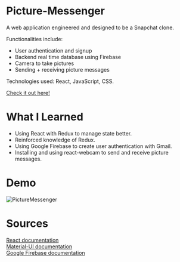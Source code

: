 # Picture-Messenger
<p>
A web application engineered and designed to be a Snapchat clone.

Functionalities include:
- User authentication and signup
- Backend real time database using Firebase
- Camera to take pictures
- Sending + receiving picture messages

Technologies used: React, JavaScript, CSS.

<a href='https://picture-messaging.web.app/'>Check it out here!</a>
</p>

# What I Learned
<ul>
    <li>
    Using React with Redux to manage state better.
    </li>
    <li>
    Reinforced knowledge of Redux.
    </li>
    <li>
    Using Google Firebase to create user authentication with Gmail.
    </li>
    <li>
    Installing and using react-webcam to send and receive picture messages.
    </li>
</ul>

# Demo
![PictureMessenger](https://media.giphy.com/media/r91WimJjTN6bauA9Bi/giphy.gif)

# Sources
<a href="https://reactjs.org/docs/getting-started.html"> React documentation </a><br/>
<a href="https://material-ui.com/getting-started/installation/"> Material-UI documentation </a><br/>
<a href='https://firebase.google.com/docs/'> Google Firebase documentation </a>
